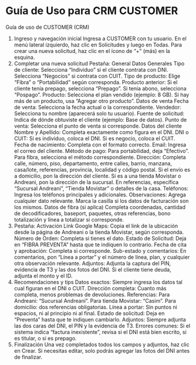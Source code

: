 # Guía de Uso para CRM CUSTOMER

Guía de uso de CUSTOMER (CRM)
1. Ingreso y navegación inicial
Ingresa a CUSTOMER con tu usuario.
En el menú lateral izquierdo, haz clic en Solicitudes y luego en Todas.
Para crear una nueva solicitud, haz clic en el ícono de “+” (más) en la esquina.
2. Completar una nueva solicitud
Pestaña: General
Datos Generales
Tipo de cliente:
Selecciona “Individuo” si el cliente contrata con DNI.
Selecciona “Negocios” si contrata con CUIT.
Tipo de producto:
Elige “Fibra” o “Portabilidad” según corresponda.
Producto anterior:
Si el cliente tenía prepago, selecciona “Prepago”.
Si tenía abono, selecciona “Pospago”.
Producto:
Selecciona el plan vendido (ejemplo: 8 GB).
Si hay más de un producto, usa “Agregar otro producto”.
Datos de venta
Fecha de venta: Selecciona la fecha actual o la correspondiente.
Vendedor: Selecciona tu nombre (aparecerá solo tu usuario).
Fuente de solicitud: Indica de dónde obtuviste el cliente (ejemplo: Base de datos).
Punto de venta: Selecciona el punto de venta si corresponde.
Datos del cliente
Nombre y Apellido: Completa exactamente como figura en el DNI.
DNI o CUIT:
Si es individuo, coloca el DNI.
Si es negocio, coloca el CUIT.
Fecha de nacimiento: Completa con el formato correcto.
Email: Ingresa el correo del cliente.
Método de pago:
Para portabilidad, deja “Efectivo”.
Para fibra, selecciona el método correspondiente.
Dirección:
Completa calle, número, piso, departamento, entre calles, barrio, manzana, casa/lote, referencias, provincia, localidad y código postal.
Si el envío es a domicilio, pon la dirección del cliente.
Si es a una tienda Movistar o Andreani, pon la dirección de la sucursal.
En referencias, especifica “Sucursal Andreani”, “Tienda Movistar” o detalles de la casa.
Teléfonos: Ingresa los teléfonos principales y adicionales.
Observaciones: Agrega cualquier dato relevante.
Marca la casilla si los datos de facturación son los mismos.
Datos de fibra (si aplica)
Completa coordenadas, cantidad de decodificadores, baseport, paquetes, otras referencias, bono totalización y línea a totalizar si corresponde.
3. Pestaña: Activación
Link Google Maps:
Copia el link de la ubicación desde la página de Andreani o la tienda Movistar, según corresponda.
Número de Orden: Completa si tienes el dato.
Estado de Solicitud:
Deja en “FIBRA PREVENTA” hasta que te indiquen lo contrario.
Fecha de cita y aprobación: Completa si corresponde.
Sub-estado y comentarios:
En comentarios, pon “Línea a portar” y el número de línea, plan, y cualquier otra observación relevante.
Adjuntos:
Adjunta la captura del PIN, evidencia de T3 y las dos fotos del DNI.
Si el cliente tiene deuda, adjunta el monto y el ID.
4. Recomendaciones y tips
Datos exactos: Siempre ingresa los datos tal cual figuran en el DNI o CUIT.
Dirección completa: Cuanto más completa, menos problemas de devoluciones.
Referencias:
Para Andreani: “Sucursal Andreani”.
Para tienda Movistar: “Casim”.
Para domicilio: dos referencias obligatorias.
Línea a portar:
Sin puntos ni espacios, ni al principio ni al final.
Estado de solicitud:
Deja en “Preventa” hasta que te indiquen cambiarlo.
Adjuntos:
Siempre adjunta las dos caras del DNI, el PIN y la evidencia de T3.
Errores comunes:
Si el sistema indica “factura inexistente”, revisa si el DNI está bien escrito, si es titular, o si es prepago.
5. Finalización
Una vez completados todos los campos y adjuntos, haz clic en Crear.
Si necesitas editar, solo podrás agregar las fotos del DNI antes de finalizar.